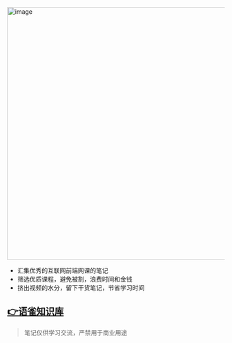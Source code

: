 <img width="586" alt="image" src="https://user-images.githubusercontent.com/26575685/195151225-75ed2fbd-f598-4f25-bd55-076b200fcdde.png">

- 汇集优秀的互联网前端网课的笔记
- 筛选优质课程，避免被割，浪费时间和金钱
- 挤出视频的水分，留下干货笔记，节省学习时间

## [👉语雀知识库](https://www.yuque.com/mewcoder/dry)

> 笔记仅供学习交流，严禁用于商业用途
